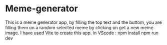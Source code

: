 # Meme-generator
This is a meme generator app, by filling the top text and the buttom, you are filling them on a random selected meme by clicking on get a new meme image.
I have used Vite to create this app.
in VScode : npm install
            npm run dev
            

